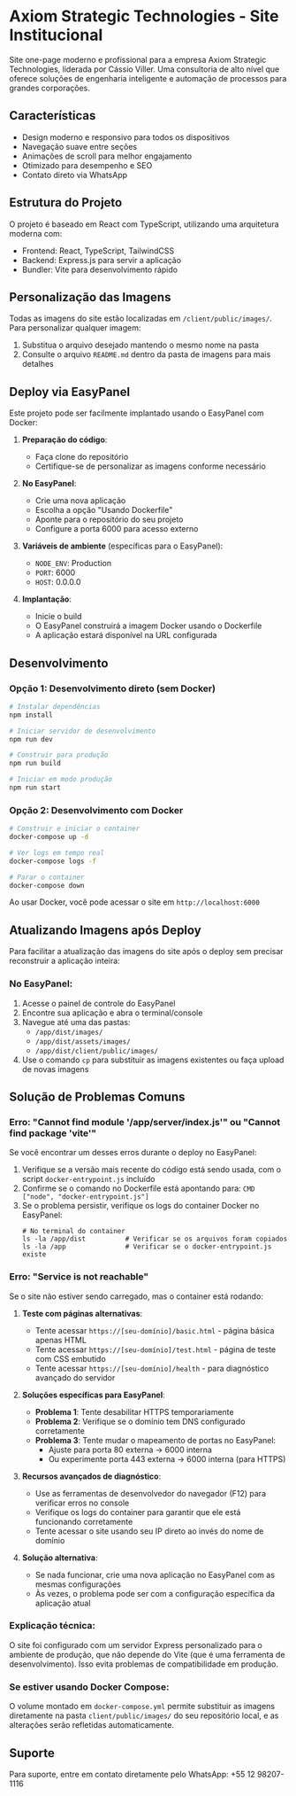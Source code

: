 # Axiom Strategic Technologies - Site Institucional

Site one-page moderno e profissional para a empresa Axiom Strategic Technologies, liderada por Cássio Viller. Uma consultoria de alto nível que oferece soluções de engenharia inteligente e automação de processos para grandes corporações.

## Características

- Design moderno e responsivo para todos os dispositivos
- Navegação suave entre seções
- Animações de scroll para melhor engajamento
- Otimizado para desempenho e SEO
- Contato direto via WhatsApp

## Estrutura do Projeto

O projeto é baseado em React com TypeScript, utilizando uma arquitetura moderna com:

- Frontend: React, TypeScript, TailwindCSS
- Backend: Express.js para servir a aplicação
- Bundler: Vite para desenvolvimento rápido

## Personalização das Imagens

Todas as imagens do site estão localizadas em `/client/public/images/`. Para personalizar qualquer imagem:

1. Substitua o arquivo desejado mantendo o mesmo nome na pasta
2. Consulte o arquivo `README.md` dentro da pasta de imagens para mais detalhes

## Deploy via EasyPanel

Este projeto pode ser facilmente implantado usando o EasyPanel com Docker:

1. **Preparação do código**:
   - Faça clone do repositório
   - Certifique-se de personalizar as imagens conforme necessário

2. **No EasyPanel**:
   - Crie uma nova aplicação
   - Escolha a opção "Usando Dockerfile"
   - Aponte para o repositório do seu projeto
   - Configure a porta 6000 para acesso externo

3. **Variáveis de ambiente** (específicas para o EasyPanel):
   - `NODE_ENV`: Production
   - `PORT`: 6000
   - `HOST`: 0.0.0.0

4. **Implantação**:
   - Inicie o build
   - O EasyPanel construirá a imagem Docker usando o Dockerfile
   - A aplicação estará disponível na URL configurada

## Desenvolvimento

### Opção 1: Desenvolvimento direto (sem Docker)

```bash
# Instalar dependências
npm install

# Iniciar servidor de desenvolvimento
npm run dev

# Construir para produção
npm run build

# Iniciar em modo produção
npm run start
```

### Opção 2: Desenvolvimento com Docker

```bash
# Construir e iniciar o container
docker-compose up -d

# Ver logs em tempo real
docker-compose logs -f

# Parar o container
docker-compose down
```

Ao usar Docker, você pode acessar o site em `http://localhost:6000`

## Atualizando Imagens após Deploy

Para facilitar a atualização das imagens do site após o deploy sem precisar reconstruir a aplicação inteira:

### No EasyPanel:

1. Acesse o painel de controle do EasyPanel
2. Encontre sua aplicação e abra o terminal/console
3. Navegue até uma das pastas:
   - `/app/dist/images/`
   - `/app/dist/assets/images/`
   - `/app/dist/client/public/images/`
4. Use o comando `cp` para substituir as imagens existentes ou faça upload de novas imagens

## Solução de Problemas Comuns

### Erro: "Cannot find module '/app/server/index.js'" ou "Cannot find package 'vite'"

Se você encontrar um desses erros durante o deploy no EasyPanel:

1. Verifique se a versão mais recente do código está sendo usada, com o script `docker-entrypoint.js` incluído
2. Confirme se o comando no Dockerfile está apontando para: `CMD ["node", "docker-entrypoint.js"]`
3. Se o problema persistir, verifique os logs do container Docker no EasyPanel:
   ```
   # No terminal do container
   ls -la /app/dist          # Verificar se os arquivos foram copiados
   ls -la /app               # Verificar se o docker-entrypoint.js existe
   ```

### Erro: "Service is not reachable"

Se o site não estiver sendo carregado, mas o container está rodando:

1. **Teste com páginas alternativas**:
   - Tente acessar `https://[seu-domínio]/basic.html` - página básica apenas HTML
   - Tente acessar `https://[seu-domínio]/test.html` - página de teste com CSS embutido
   - Tente acessar `https://[seu-domínio]/health` - para diagnóstico avançado do servidor

2. **Soluções específicas para EasyPanel**:
   - **Problema 1**: Tente desabilitar HTTPS temporariamente 
   - **Problema 2**: Verifique se o domínio tem DNS configurado corretamente
   - **Problema 3**: Tente mudar o mapeamento de portas no EasyPanel:
     - Ajuste para porta 80 externa → 6000 interna
     - Ou experimente porta 443 externa → 6000 interna (para HTTPS)

3. **Recursos avançados de diagnóstico**:
   - Use as ferramentas de desenvolvedor do navegador (F12) para verificar erros no console
   - Verifique os logs do container para garantir que ele está funcionando corretamente
   - Tente acessar o site usando seu IP direto ao invés do nome de domínio

4. **Solução alternativa**:
   - Se nada funcionar, crie uma nova aplicação no EasyPanel com as mesmas configurações
   - Às vezes, o problema pode ser com a configuração específica da aplicação atual

### Explicação técnica:

O site foi configurado com um servidor Express personalizado para o ambiente de produção, que não depende do Vite (que é uma ferramenta de desenvolvimento). Isso evita problemas de compatibilidade em produção.

### Se estiver usando Docker Compose:

O volume montado em `docker-compose.yml` permite substituir as imagens diretamente na pasta `client/public/images/` do seu repositório local, e as alterações serão refletidas automaticamente.

## Suporte

Para suporte, entre em contato diretamente pelo WhatsApp: +55 12 98207-1116